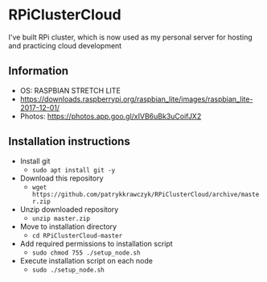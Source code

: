 # RPiClusterCloud
I've built RPi cluster, which is now used as my personal server for hosting and practicing cloud development

## Information
* OS: RASPBIAN STRETCH LITE
* https://downloads.raspberrypi.org/raspbian_lite/images/raspbian_lite-2017-12-01/
* Photos: https://photos.app.goo.gl/xIVB6uBk3uCoifJX2

## Installation instructions
* Install git
  * `sudo apt install git -y`
* Download this repository
  * `wget https://github.com/patrykkrawczyk/RPiClusterCloud/archive/master.zip`
* Unzip downloaded repository
  * `unzip master.zip`
* Move to installation directory
  * `cd RPiClusterCloud-master`
* Add required permissions to installation script
  * `sudo chmod 755 ./setup_node.sh`
* Execute installation script on each node
  * `sudo ./setup_node.sh`
